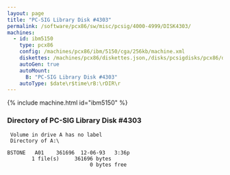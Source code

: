 ```yaml
---
layout: page
title: "PC-SIG Library Disk #4303"
permalink: /software/pcx86/sw/misc/pcsig/4000-4999/DISK4303/
machines:
  - id: ibm5150
    type: pcx86
    config: /machines/pcx86/ibm/5150/cga/256kb/machine.xml
    diskettes: /machines/pcx86/diskettes.json,/disks/pcsigdisks/pcx86/diskettes.json
    autoGen: true
    autoMount:
      B: "PC-SIG Library Disk #4303"
    autoType: $date\r$time\rB:\rDIR\r
---
```


{% include machine.html id="ibm5150" %}

### Directory of PC-SIG Library Disk #4303

     Volume in drive A has no label
     Directory of A:\

    BSTONE   A01    361696  12-06-93   3:36p
            1 file(s)     361696 bytes
                               0 bytes free
